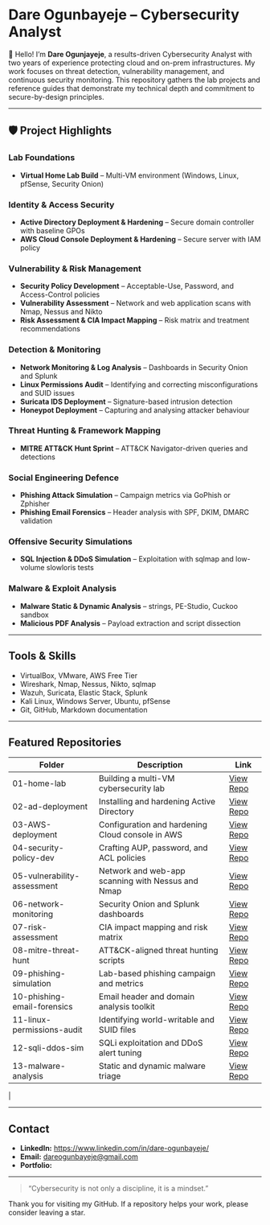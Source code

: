 # Dare Ogunbayeje – Cybersecurity Analyst
 
👋 Hello! I’m **Dare Ogunjayeje**, a results-driven Cybersecurity Analyst with two years of experience protecting cloud and on-prem infrastructures. My work focuses on threat detection, vulnerability management, and continuous security monitoring. This repository gathers the lab projects and reference guides that demonstrate my technical depth and commitment to secure-by-design principles.
 
---
 
## 🛡 Project Highlights
 
### Lab Foundations
- **Virtual Home Lab Build** – Multi-VM environment (Windows, Linux, pfSense, Security Onion)
 
 
### Identity & Access Security
- **Active Directory Deployment & Hardening** – Secure domain controller with baseline GPOs
- **AWS Cloud Console Deployment & Hardening** – Secure server with IAM policy
 
### Vulnerability & Risk Management
- **Security Policy Development** – Acceptable-Use, Password, and Access-Control policies
- **Vulnerability Assessment** – Network and web application scans with Nmap, Nessus and Nikto
- **Risk Assessment & CIA Impact Mapping** – Risk matrix and treatment recommendations
 
### Detection & Monitoring
- **Network Monitoring & Log Analysis** – Dashboards in Security Onion and Splunk
- **Linux Permissions Audit** – Identifying and correcting misconfigurations and SUID issues
- **Suricata IDS Deployment** – Signature-based intrusion detection
- **Honeypot Deployment** – Capturing and analysing attacker behaviour
 
### Threat Hunting & Framework Mapping
- **MITRE ATT&CK Hunt Sprint** – ATT&CK Navigator-driven queries and detections
 
### Social Engineering Defence
- **Phishing Attack Simulation** – Campaign metrics via GoPhish or Zphisher
- **Phishing Email Forensics** – Header analysis with SPF, DKIM, DMARC validation
 
### Offensive Security Simulations
- **SQL Injection & DDoS Simulation** – Exploitation with sqlmap and low-volume slowloris tests
 
### Malware & Exploit Analysis
- **Malware Static & Dynamic Analysis** – strings, PE-Studio, Cuckoo sandbox
- **Malicious PDF Analysis** – Payload extraction and script dissection
 
 
 
---
 
## Tools & Skills
 
- VirtualBox, VMware, AWS Free Tier
- Wireshark, Nmap, Nessus, Nikto, sqlmap
- Wazuh, Suricata, Elastic Stack, Splunk
- Kali Linux, Windows Server, Ubuntu, pfSense
- Git, GitHub, Markdown documentation
 
---
 
## Featured Repositories
 
| Folder | Description | Link |
|--------|-------------|------|
| 01-home-lab | Building a multi-VM cybersecurity lab | [View Repo](https://codespaces.new/Tahuge/Building-a-multi-VM-cybersecurity-lab) |
| 02-ad-deployment | Installing and hardening Active Directory | [View Repo](https://codespaces.new/Tahuge/Installing-and-hardening-Active-Directory) |
| 03-AWS-deployment | Configuration and hardening Cloud console in AWS | [View Repo](https://codespaces.new/Tahuge/Configuration-and-hardening-Cloud-console-in-AWS) |
| 04-security-policy-dev | Crafting AUP, password, and ACL policies | [View Repo](https://codespaces.new/Tahuge/Crafting-AUP-password-and-ACL-policies) |
| 05-vulnerability-assessment | Network and web-app scanning with Nessus and Nmap | [View Repo](#) |
| 06-network-monitoring | Security Onion and Splunk dashboards | [View Repo](#) |
| 07-risk-assessment | CIA impact mapping and risk matrix | [View Repo](#) |
| 08-mitre-threat-hunt | ATT&CK-aligned threat hunting scripts | [View Repo](#) |
| 09-phishing-simulation | Lab-based phishing campaign and metrics | [View Repo](#) |
| 10-phishing-email-forensics | Email header and domain analysis toolkit | [View Repo](#) |
| 11-linux-permissions-audit | Identifying world-writable and SUID files | [View Repo](#) |
| 12-sqli-ddos-sim | SQLi exploitation and DDoS alert tuning | [View Repo](#) |
| 13-malware-analysis | Static and dynamic malware triage | [View Repo](#) |
|
 
---
 
## Contact
 
- **LinkedIn:**   https://www.linkedin.com/in/dare-ogunbayeje/
- **Email:** dareogunbayeje@gmail.com
- **Portfolio:**
 
---
 
> “Cybersecurity is not only a discipline, it is a mindset.”
 
Thank you for visiting my GitHub. If a repository helps your work, please consider leaving a star.
 
 
 



